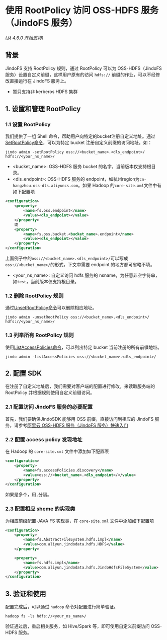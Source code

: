# 使用 RootPolicy 访问 OSS-HDFS 服务（JindoFS 服务）
*(从 4.6.0 开始支持)*


## 背景

JindoFS 支持 RootPolicy 规则，通过 RootPolicy 可以为 OSS-HDFS（JindoFS 服务）设置自定义前缀，这样用户原有的访问 `hdfs://` 前缀的作业，可以不经修改直接运行在 JindoFS 服务上。
* 暂只支持非 kerberos HDFS 集群

## 1. 设置和管理 RootPolicy

### 1.1 设置 RootPolicy
我们提供了一组 Shell 命令，帮助用户向特定的bucket注册自定义地址。通过[SetRootPolicy命令](jindofs_dls_shell_howto.md#setrootpolicy_cmd)，可以为特定 bucket 注册自定义前缀的访问地址。如：

```shell
jindo admin -setRootPolicy oss://<bucket_name>.<dls_endpoint>/ hdfs://<your_ns_name>/
```

* <bucket_name>: OSS-HDFS 服务 bucket 的名字，当前版本仅支持根目录。
* <dls_endpoint>: OSS-HDFS 服务的 endpoint，如杭州region为`cn-hangzhou.oss-dls.aliyuncs.com`。如果 Hadoop 的`core-site.xml`文件中有如下配置项
```xml
<configuration>
    <property>
        <name>fs.oss.endpoint</name>
        <value><dls_endpoint></value>
    </property>
    或
    <property>
        <name>fs.oss.bucket.<bucket_name>.endpoint</name>
        <value><dls_endpoint></value>
    </property>
</configuration>
```
上面例子中的`oss://<bucket_name>.<dls_endpoint>/`可以写成`oss://<bucket_name>/`的形式，下文中需要 endpoint 的地方都可省略不填。
* <your_ns_name>: 自定义访问 hdfs 服务的 nsname，为任意非空字符串，如`test`，当前版本仅支持根目录。

### 1.2 删除 RootPolicy 规则
通过[UnsetRootPolicy命令](jindofs_dls_shell_howto.md#unsetrootpolicy_cmd)可以删除相应地址。
```shell
jindo admin -unsetRootPolicy oss://<bucket_name>.<dls_endpoint>/ hdfs://<your_ns_name>/
```

### 1.3 列举所有 RootPolicy 规则
使用[ListAccessPolicies命令](jindofs_dls_shell_howto.md#listaccesspolicies_cmd)，可以列出特定 bucket 当前注册的所有前缀地址。
```shell
jindo admin -listAccessPolicies oss://<bucket_name>.<dls_endpoint>/
```

## 2. 配置 SDK

在注册了自定义地址后，我们需要对客户端的配置进行修改，来读取服务端的 RootPolicy 并根据规则使用自定义前缀访问。

### 2.1 配置访问 JindoFS 服务的必要配置

首先，我们要确保JindoSDK 能够用 OSS 前缀，直接访问到相应的 JindoFS 服务，请参考[阿里云 OSS-HDFS 服务（JindoFS 服务）快速入门](jindo_dls_quickstart.md#basicconfig)

### 2.2 配置 access policy 发现地址
在 Hadoop 的 `core-site.xml` 文件中添加如下配置项
```xml
<configuration>
    <property>
        <name>fs.accessPolicies.discovery</name>
        <value>oss://<bucket_name>.<dls_endpoint>/</value>
    </property>
</configuration>
```
如果是多个，用`,`分隔。

### 2.3 配置相应 sheme 的实现类

为相应前缀配置 JAVA FS 实现类，在 `core-site.xml` 文件中添加如下配置项

```xml
<configuration>
    <property>
        <name>fs.AbstractFileSystem.hdfs.impl</name>
        <value>com.aliyun.jindodata.hdfs.HDFS</value>
    </property>

    <property>
        <name>fs.hdfs.impl</name>
        <value>com.aliyun.jindodata.hdfs.JindoHdfsFileSystem</value>
    </property>
</configuration>
```

## 3. 验证和使用

配置完成后，可以通过 `hadoop` 命令对配置进行简单验证。

```shell
hadoop fs -ls hdfs://<your_ns_name>/
```

验证通过后，重启相关服务，如 Hive/Spark 等，即可使用自定义前缀访问 OSS-HDFS 服务。
